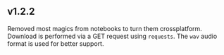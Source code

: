 ## v1.2.2
Removed most magics from notebooks to turn them crossplatform.
Download is performed via a GET request using `requests`.
The `wav` audio format is used for better support.
